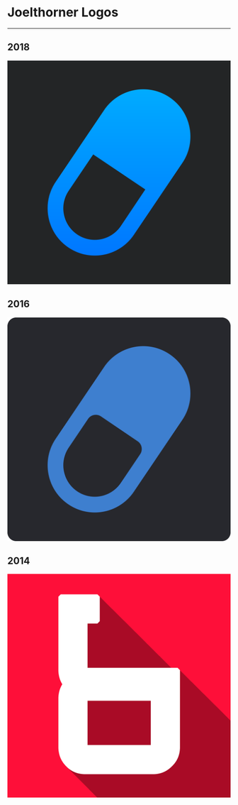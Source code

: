 # Joelthorner Logos
---------------------

## 2018
![2018](https://raw.githubusercontent.com/joelthorner/joelthorner-logos/master/2018/logo.png)

## 2016
![2016](https://raw.githubusercontent.com/joelthorner/joelthorner-logos/master/2016/logo.png)

## 2014
![2014](https://raw.githubusercontent.com/joelthorner/joelthorner-logos/master/2014/logo.png)
